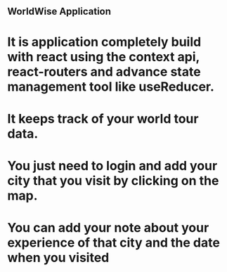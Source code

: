 ## WorldWise Application
 # It is application completely build with react using the context api, react-routers and advance state management tool like useReducer.
 # It keeps track of your world tour data.
 # You just need to login and add your city that you visit by clicking on the map.
 # You can add your note about your experience of that city and the date when you visited 
